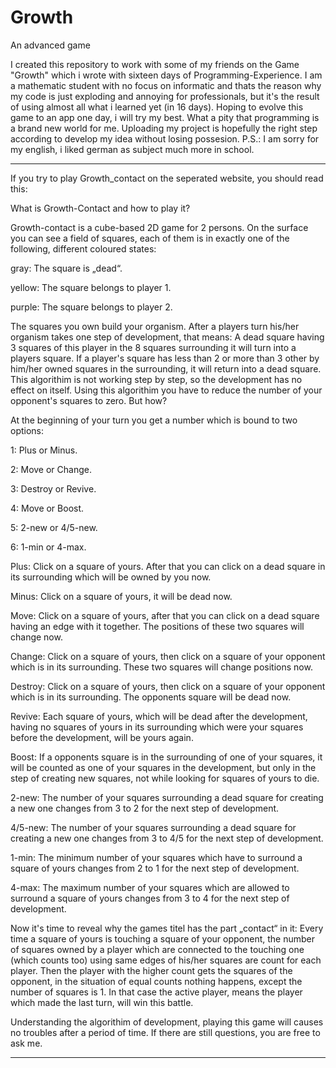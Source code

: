 # Growth
An advanced game

I created this repository to work with some of my friends on the Game "Growth" which i wrote with sixteen days of Programming-Experience. I am a mathematic student with no focus on informatic and thats the reason why my code is just exploding and annoying for professionals, but it's the result of using almost all what i learned yet (in 16 days). Hoping to evolve this game to an app one day, i will try my best. What a pity that programming is a brand new world for me.
Uploading my project is hopefully the right step according to develop my idea without losing possesion.
P.S.: I am sorry for my english, i liked german as subject much more in school.

*************************************************************************************
If you try to play Growth_contact on the seperated website, you should read this:

What is Growth-Contact and how to play it?

Growth-contact is a cube-based 2D game for 2 persons. On the surface you can see a field of squares, each of them is in exactly one of the following, different coloured states:

gray: The square is „dead“.

yellow: The square belongs to player 1.

purple: The square belongs to player 2.

The squares you own build your organism. After a players turn his/her organism takes one step of development, that means:
A dead square having 3 squares of this player in the 8 squares surrounding it will turn
into a players square.
If a player's square has less than 2 or more than 3 other by him/her owned squares in the 
surrounding, it will return into a dead square.
This algorithim is not working step by step, so the development has no effect on itself.
Using this algorithim you have to reduce the number of your opponent's squares to zero. But how?

At the beginning of your turn you get a number which is bound to two options:

1: Plus or Minus.

2: Move or Change.

3: Destroy or Revive.

4: Move or Boost.

5: 2-new or 4/5-new.

6: 1-min or 4-max.

Plus: Click on a square of yours. After that you can click on a dead square in its surrounding 	which will be owned by you now.

Minus: Click on a square of yours, it will be dead now.

Move: Click on a square of yours, after that you can click on a dead square having an edge with it together. The positions of these two squares will change now.

Change: Click on a square of yours, then click on a square of your opponent which is in its surrounding. These two squares will change positions now.

Destroy: Click on a square of yours, then click on a square of your opponent which is in its surrounding. The opponents square will be dead now.

Revive: Each square of yours, which will be dead after the development, having no squares of yours in its surrounding which were your squares before the development, will be yours again.

Boost: If a opponents square is in the surrounding of one of your squares, it will be counted as one of your squares in the development, but only in the step of creating new squares, not while looking for squares of yours to die.

2-new: The number of your squares surrounding a dead square for creating a new one changes from 3 to 2 for the next step of development.

4/5-new: The number of your squares surrounding a dead square for creating a new one changes from 3 to 4/5 for the next step of development.

1-min: The minimum number of your squares which have to surround a square of yours changes from 2 to 1 for the next step of development.

4-max: The maximum number of your squares which are allowed to surround a square of yours changes from 3 to 4 for the next step of development.

Now it's time to reveal why the games titel has the part „contact“ in it:
Every time a square of yours is touching a square of your opponent, the number of squares owned by a player which are connected to the touching one (which counts too) using same edges of his/her squares are count for each player.
Then the player with the higher count gets the squares of the opponent, in the situation of 	equal counts nothing happens, except the number of squares is 1. In that case the active player, means the player which made the last turn, will win this battle.

Understanding the algorithim of development, playing this game will causes no troubles after a period of time.
If there are still questions, you are free to ask me.

***********************************************************************************************
